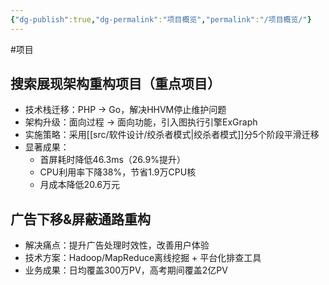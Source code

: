 ```yaml
---
{"dg-publish":true,"dg-permalink":"项目概览","permalink":"/项目概览/"}
---
```



#项目 

## 搜索展现架构重构项目（重点项目）

- 技术栈迁移：PHP → Go，解决HHVM停止维护问题
- 架构升级：面向过程 → 面向功能，引入图执行引擎ExGraph
- 实施策略：采用[[src/软件设计/绞杀者模式\|绞杀者模式]]分5个阶段平滑迁移
- 显著成果：
	- 首屏耗时降低46.3ms（26.9%提升）
	- CPU利用率下降38%，节省1.9万CPU核
	- 月成本降低20.6万元

## 广告下移&屏蔽通路重构

- 解决痛点：提升广告处理时效性，改善用户体验
- 技术方案：Hadoop/MapReduce离线挖掘 + 平台化排查工具
- 业务成果：日均覆盖300万PV，高考期间覆盖2亿PV